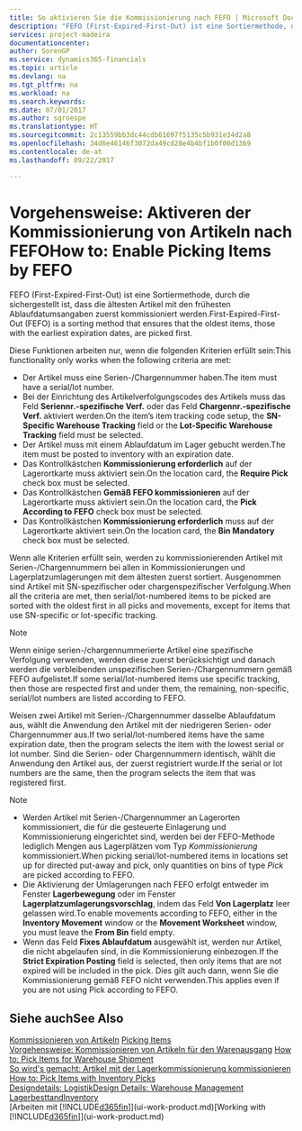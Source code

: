 ```yaml
---
title: So aktivieren Sie die Kommissionierung nach FEFO | Microsoft Docs
description: "FEFO (First-Expired-First-Out) ist eine Sortiermethode, durch die sichergestellt ist, dass die ältesten Artikel mit den frühesten Ablaufdatumsangaben zuerst kommissioniert werden."
services: project-madeira
documentationcenter: 
author: SorenGP
ms.service: dynamics365-financials
ms.topic: article
ms.devlang: na
ms.tgt_pltfrm: na
ms.workload: na
ms.search.keywords: 
ms.date: 07/01/2017
ms.author: sgroespe
ms.translationtype: HT
ms.sourcegitcommit: 2c13559bb3dc44cdb61697f5135c5b931e34d2a8
ms.openlocfilehash: 34d6e46146f3072da49cd28e4b4bf1b0f00d1369
ms.contentlocale: de-at
ms.lasthandoff: 09/22/2017

---
```

# <a name="how-to-enable-picking-items-by-fefo"></a><span data-ttu-id="d0f74-103">Vorgehensweise: Aktiveren der Kommissionierung von Artikeln nach FEFO</span><span class="sxs-lookup"><span data-stu-id="d0f74-103">How to: Enable Picking Items by FEFO</span></span>
<span data-ttu-id="d0f74-104">FEFO (First-Expired-First-Out) ist eine Sortiermethode, durch die sichergestellt ist, dass die ältesten Artikel mit den frühesten Ablaufdatumsangaben zuerst kommissioniert werden.</span><span class="sxs-lookup"><span data-stu-id="d0f74-104">First-Expired-First-Out (FEFO) is a sorting method that ensures that the oldest items, those with the earliest expiration dates, are picked first.</span></span>  

 <span data-ttu-id="d0f74-105">Diese Funktionen arbeiten nur, wenn die folgenden Kriterien erfüllt sein:</span><span class="sxs-lookup"><span data-stu-id="d0f74-105">This functionality only works when the following criteria are met:</span></span>  

-   <span data-ttu-id="d0f74-106">Der Artikel muss eine Serien-/Chargennummer haben.</span><span class="sxs-lookup"><span data-stu-id="d0f74-106">The item must have a serial/lot number.</span></span>  
-   <span data-ttu-id="d0f74-107">Bei der Einrichtung des Artikelverfolgungscodes des Artikels muss das Feld **Seriennr.-spezifische Verf.** oder das Feld **Chargennr.-spezifische Verf.** aktiviert werden.</span><span class="sxs-lookup"><span data-stu-id="d0f74-107">On the item’s item tracking code setup, the **SN-Specific Warehouse Tracking** field or the **Lot-Specific Warehouse Tracking** field must be selected.</span></span>  
-   <span data-ttu-id="d0f74-108">Der Artikel muss mit einem Ablaufdatum im Lager gebucht werden.</span><span class="sxs-lookup"><span data-stu-id="d0f74-108">The item must be posted to inventory with an expiration date.</span></span>  
-   <span data-ttu-id="d0f74-109">Das Kontrollkästchen **Kommissionierung erforderlich** auf der Lagerortkarte muss aktiviert sein.</span><span class="sxs-lookup"><span data-stu-id="d0f74-109">On the location card, the **Require Pick** check box must be selected.</span></span>  
-   <span data-ttu-id="d0f74-110">Das Kontrollkästchen **Gemäß FEFO kommissionieren** auf der Lagerortkarte muss aktiviert sein.</span><span class="sxs-lookup"><span data-stu-id="d0f74-110">On the location card, the **Pick According to FEFO** check box must be selected.</span></span>  
-   <span data-ttu-id="d0f74-111">Das Kontrollkästchen **Kommissionierung erforderlich** muss auf der Lagerortkarte aktiviert sein.</span><span class="sxs-lookup"><span data-stu-id="d0f74-111">On the location card, the **Bin Mandatory** check box must be selected.</span></span>  

 <span data-ttu-id="d0f74-112">Wenn alle Kriterien erfüllt sein, werden zu kommissionierenden Artikel mit Serien-/Chargennummern bei allen in Kommissionierungen und Lagerplatzumlagerungen mit dem ältesten zuerst sortiert. Ausgenommen sind Artikel mit SN-spezifischer oder chargenspezifischer Verfolgung.</span><span class="sxs-lookup"><span data-stu-id="d0f74-112">When all the criteria are met, then serial/lot-numbered items to be picked are sorted with the oldest first in all picks and movements, except for items that use SN-specific or lot-specific tracking.</span></span>  

> [!NOTE]  
>  <span data-ttu-id="d0f74-113">Wenn einige serien-/chargennummerierte Artikel eine spezifische Verfolgung verwenden, werden diese zuerst berücksichtigt und danach werden die verbleibenden unspezifischen Serien-/Chargennummern gemäß FEFO aufgelistet.</span><span class="sxs-lookup"><span data-stu-id="d0f74-113">If some serial/lot-numbered items use specific tracking, then those are respected first and under them, the remaining, non-specific, serial/lot numbers are listed according to FEFO.</span></span>  

 <span data-ttu-id="d0f74-114">Weisen zwei Artikel mit Serien-/Chargennummer dasselbe Ablaufdatum aus, wählt die Anwendung den Artikel mit der niedrigeren Serien- oder Chargennummer aus.</span><span class="sxs-lookup"><span data-stu-id="d0f74-114">If two serial/lot-numbered items have the same expiration date, then the program selects the item with the lowest serial or lot number.</span></span> <span data-ttu-id="d0f74-115">Sind die Serien- oder Chargennummern identisch, wählt die Anwendung den Artikel aus, der zuerst registriert wurde.</span><span class="sxs-lookup"><span data-stu-id="d0f74-115">If the serial or lot numbers are the same, then the program selects the item that was registered first.</span></span>  

> [!NOTE]  
>  -   <span data-ttu-id="d0f74-116">Werden Artikel mit Serien-/Chargennummer an Lagerorten kommissioniert, die für die gesteuerte Einlagerung und Kommissionierung eingerichtet sind, werden bei der FEFO-Methode lediglich Mengen aus Lagerplätzen vom Typ *Kommissionierung* kommissioniert.</span><span class="sxs-lookup"><span data-stu-id="d0f74-116">When picking serial/lot-numbered items in locations set up for directed put-away and pick, only quantities on bins of type *Pick* are picked according to FEFO.</span></span>  
> -   <span data-ttu-id="d0f74-117">Die Aktivierung der Umlagerungen nach FEFO erfolgt entweder im Fenster **Lagerbewegung** oder im Fenster **Lagerplatzumlagerungsvorschlag**, indem das Feld **Von Lagerplatz** leer gelassen wird.</span><span class="sxs-lookup"><span data-stu-id="d0f74-117">To enable movements according to FEFO, either in the **Inventory Movement** window or the **Movement Worksheet** window, you must leave the **From Bin** field empty.</span></span>  
> -   <span data-ttu-id="d0f74-118">Wenn das Feld **Fixes Ablaufdatum** ausgewählt ist, werden nur Artikel, die nicht abgelaufen sind, in die Kommissionierung einbezogen.</span><span class="sxs-lookup"><span data-stu-id="d0f74-118">If the **Strict Expiration Posting** field is selected, then only items that are not expired will be included in the pick.</span></span> <span data-ttu-id="d0f74-119">Dies gilt auch dann, wenn Sie die Kommissionierung gemäß FEFO nicht verwenden.</span><span class="sxs-lookup"><span data-stu-id="d0f74-119">This applies even if you are not using Pick according to FEFO.</span></span>  

## <a name="see-also"></a><span data-ttu-id="d0f74-120">Siehe auch</span><span class="sxs-lookup"><span data-stu-id="d0f74-120">See Also</span></span>  
<span data-ttu-id="d0f74-121">[Kommissionieren von Artikeln](warehouse-pick-items.md) </span><span class="sxs-lookup"><span data-stu-id="d0f74-121">[Picking Items](warehouse-pick-items.md) </span></span>  
<span data-ttu-id="d0f74-122">[Vorgehensweise: Kommissionieren von Artikeln für den Warenausgang](warehouse-how-to-pick-items-for-warehouse-shipment.md) </span><span class="sxs-lookup"><span data-stu-id="d0f74-122">[How to: Pick Items for Warehouse Shipment](warehouse-how-to-pick-items-for-warehouse-shipment.md) </span></span>  
<span data-ttu-id="d0f74-123">[So wird's gemacht: Artikel mit der Lagerkommissionierung kommissionieren](warehouse-how-to-pick-items-with-inventory-picks.md) </span><span class="sxs-lookup"><span data-stu-id="d0f74-123">[How to: Pick Items with Inventory Picks](warehouse-how-to-pick-items-with-inventory-picks.md) </span></span>  
[<span data-ttu-id="d0f74-124">Designdetails: Logistik</span><span class="sxs-lookup"><span data-stu-id="d0f74-124">Design Details: Warehouse Management</span></span>](design-details-warehouse-management.md)  
[<span data-ttu-id="d0f74-125">Lagerbesttand</span><span class="sxs-lookup"><span data-stu-id="d0f74-125">Inventory</span></span>](inventory-manage-inventory.md)  
<span data-ttu-id="d0f74-126">[Arbeiten mit [!INCLUDE[d365fin](includes/d365fin_md.md)]](ui-work-product.md)</span><span class="sxs-lookup"><span data-stu-id="d0f74-126">[Working with [!INCLUDE[d365fin](includes/d365fin_md.md)]](ui-work-product.md)</span></span>

